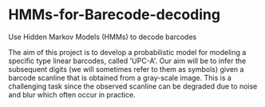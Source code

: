 # HMMs-for-Barecode-decoding
Use Hidden Markov Models (HMMs) to decode barcodes

The aim of this project is to develop a probabilistic model for modeling a specific type linear barcodes, called
'UPC-A'. Our aim will be to infer the subsequent digits (we will sometimes refer to them as symbols) given a barcode
scanline that is obtained from a gray-scale image. This is a challenging task since the observed scanline can be degraded
due to noise and blur which often occur in practice.
